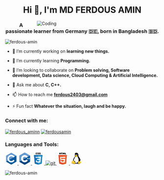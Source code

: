 <h1 align="center">Hi 👋, I'm MD FERDOUS AMIN</h1>
<img align="right" alt="Coding" width="400" src="https://media2.giphy.com/media/qgQUggAC3Pfv687qPC/giphy.gif?cid=790b7611201d89201ffce773ace4c902264fcd2901b8e2c3&rid=giphy.gif&ct=g">

<h3 align="center">A passionate learner from Germany 🇩🇪, born in Bangladesh 🇧🇩.</h3>

<p align="left"> <img src="https://komarev.com/ghpvc/?username=ferdous-amin&label=Profile%20views&color=0e75b6&style=flat" alt="ferdous-amin" /> </p>

- 🔭 I’m currently working on **learning new things.**

- 🌱 I’m currently learning **Programming.**

- 👯 I’m looking to collaborate on **Problem solving, Software development, Data science, Cloud Computing & Artificial Intelligence.**

- 💬 Ask me about **C, C++.**

- 📫 How to reach me **ferdous2403@gmail.com**

- ⚡ Fun fact **Whatever the situation, laugh and be happy.**

<h3 align="left">Connect with me:</h3>
<p align="left">
<a href="https://twitter.com/ferdous_aminn" target="blank"><img align="center" src="https://raw.githubusercontent.com/rahuldkjain/github-profile-readme-generator/master/src/images/icons/Social/twitter.svg" alt="ferdous_aminn" height="30" width="40" /></a>
<a href="https://linkedin.com/in/ferdousamin" target="blank"><img align="center" src="https://raw.githubusercontent.com/rahuldkjain/github-profile-readme-generator/master/src/images/icons/Social/linked-in-alt.svg" alt="ferdousamin" height="30" width="40" /></a>
</p>

<h3 align="left">Languages and Tools:</h3>
<p align="left"> <a href="https://www.cprogramming.com/" target="_blank" rel="noreferrer"> <img src="https://raw.githubusercontent.com/devicons/devicon/master/icons/c/c-original.svg" alt="c" width="40" height="40"/> </a> <a href="https://www.w3schools.com/cpp/" target="_blank" rel="noreferrer"> <img src="https://raw.githubusercontent.com/devicons/devicon/master/icons/cplusplus/cplusplus-original.svg" alt="cplusplus" width="40" height="40"/> </a> <a href="https://www.w3schools.com/css/" target="_blank" rel="noreferrer"> <img src="https://raw.githubusercontent.com/devicons/devicon/master/icons/css3/css3-original-wordmark.svg" alt="css3" width="40" height="40"/> </a> <a href="https://git-scm.com/" target="_blank" rel="noreferrer"> <img src="https://www.vectorlogo.zone/logos/git-scm/git-scm-icon.svg" alt="git" width="40" height="40"/> </a> <a href="https://www.w3.org/html/" target="_blank" rel="noreferrer"> <img src="https://raw.githubusercontent.com/devicons/devicon/master/icons/html5/html5-original-wordmark.svg" alt="html5" width="40" height="40"/> </a> <a href="https://www.linux.org/" target="_blank" rel="noreferrer"> <img src="https://raw.githubusercontent.com/devicons/devicon/master/icons/linux/linux-original.svg" alt="linux" width="40" height="40"/> </a> </p>

<p><img align="center" src="https://github-readme-streak-stats.herokuapp.com/?user=ferdous-amin&" alt="ferdous-amin" /></p>

